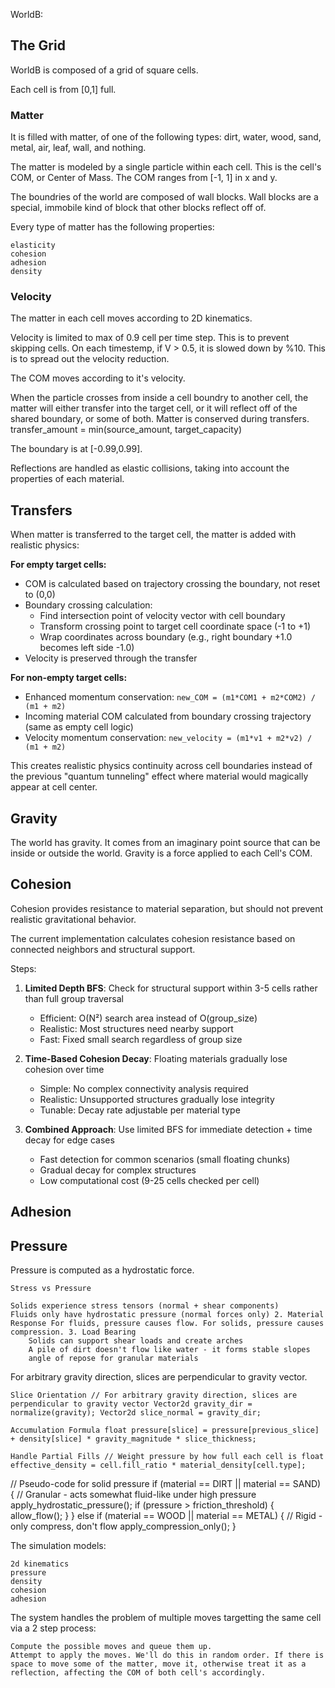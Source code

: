 WorldB:

## The Grid

WorldB is composed of a grid of square cells.

Each cell is from [0,1] full.

### Matter
It is filled with matter, of one of the following types: dirt, water, wood, sand, metal, air, leaf, wall, and nothing.

The matter is modeled by a single particle within each cell.
This is the cell's COM, or Center of Mass. The COM ranges from [-1, 1] in x and y.

The boundries of the world are composed of wall blocks.
Wall blocks are a special, immobile kind of block that other blocks reflect off of.

Every type of matter has the following properties:

    elasticity
    cohesion
    adhesion
    density

### Velocity
The matter in each cell moves according to 2D kinematics.

Velocity is limited to max of 0.9 cell per time step. This is to prevent skipping cells. On each timestemp, if V > 0.5, it is slowed down by %10. This is to spread out the velocity reduction.

The COM moves according to it's velocity.

When the particle crosses from inside a cell boundry to another cell, the matter will either transfer into the target cell, or it will reflect off of the shared boundary, or some of both. Matter is conserved during transfers. transfer_amount = min(source_amount, target_capacity)

The boundary is at [-0.99,0.99].

Reflections are handled as elastic collisions, taking into account the properties of each material.

## Transfers
When matter is transferred to the target cell, the matter is added with realistic physics:

**For empty target cells:**
- COM is calculated based on trajectory crossing the boundary, not reset to (0,0)
- Boundary crossing calculation:
  - Find intersection point of velocity vector with cell boundary
  - Transform crossing point to target cell coordinate space (-1 to +1)
  - Wrap coordinates across boundary (e.g., right boundary +1.0 becomes left side -1.0)
- Velocity is preserved through the transfer

**For non-empty target cells:**
- Enhanced momentum conservation: `new_COM = (m1*COM1 + m2*COM2) / (m1 + m2)`
- Incoming material COM calculated from boundary crossing trajectory (same as empty cell logic)
- Velocity momentum conservation: `new_velocity = (m1*v1 + m2*v2) / (m1 + m2)`

This creates realistic physics continuity across cell boundaries instead of the previous "quantum tunneling" effect where material would magically appear at cell center.

## Gravity
The world has gravity. It comes from an imaginary point source that can be inside or outside the world. Gravity is a force applied to each Cell's COM.

## Cohesion

Cohesion provides resistance to material separation, but should not prevent realistic gravitational behavior. 

The current implementation calculates cohesion resistance based on connected neighbors and structural support.

Steps:

1. **Limited Depth BFS**: Check for structural support within 3-5 cells rather than full group traversal
   - Efficient: O(N²) search area instead of O(group_size)
   - Realistic: Most structures need nearby support
   - Fast: Fixed small search regardless of group size

2. **Time-Based Cohesion Decay**: Floating materials gradually lose cohesion over time
   - Simple: No complex connectivity analysis required
   - Realistic: Unsupported structures gradually lose integrity
   - Tunable: Decay rate adjustable per material type

3. **Combined Approach**: Use limited BFS for immediate detection + time decay for edge cases
   - Fast detection for common scenarios (small floating chunks)
   - Gradual decay for complex structures
   - Low computational cost (9-25 cells checked per cell)



## Adhesion

## Pressure
Pressure is computed as a hydrostatic force.

    Stress vs Pressure

    Solids experience stress tensors (normal + shear components)
    Fluids only have hydrostatic pressure (normal forces only) 2. Material Response For fluids, pressure causes flow. For solids, pressure causes compression. 3. Load Bearing
        Solids can support shear loads and create arches
        A pile of dirt doesn't flow like water - it forms stable slopes
        angle of repose for granular materials

For arbitrary gravity direction, slices are perpendicular to gravity vector.

    Slice Orientation // For arbitrary gravity direction, slices are perpendicular to gravity vector Vector2d gravity_dir = normalize(gravity); Vector2d slice_normal = gravity_dir;

    Accumulation Formula float pressure[slice] = pressure[previous_slice] + density[slice] * gravity_magnitude * slice_thickness;

    Handle Partial Fills // Weight pressure by how full each cell is float effective_density = cell.fill_ratio * material_density[cell.type];

// Pseudo-code for solid pressure if (material == DIRT || material == SAND) { // Granular - acts somewhat fluid-like under high pressure apply_hydrostatic_pressure(); if (pressure > friction_threshold) { allow_flow(); } } else if (material == WOOD || material == METAL) { // Rigid - only compress, don't flow apply_compression_only(); }

The simulation models:

    2d kinematics
    pressure
    density
    cohesion
    adhesion

The system handles the problem of multiple moves targetting the same cell via a 2 step process:

    Compute the possible moves and queue them up.
    Attempt to apply the moves. We'll do this in random order. If there is space to move some of the matter, move it, otherwise treat it as a reflection, affecting the COM of both cell's accordingly.
